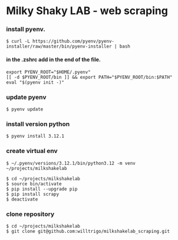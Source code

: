 # Milky Shaky LAB - web scraping

### install pyenv.
	$ curl -L https://github.com/pyenv/pyenv-installer/raw/master/bin/pyenv-installer | bash
#### in the .zshrc add in the end of the file.
	export PYENV_ROOT="$HOME/.pyenv"
	[[ -d $PYENV_ROOT/bin ]] && export PATH="$PYENV_ROOT/bin:$PATH"
	eval "$(pyenv init -)"
### update pyenv
	$ pyenv update
### install version python
	$ pyenv install 3.12.1
### create virtual env
	$ ~/.pyenv/versions/3.12.1/bin/python3.12 -m venv ~/projects/milkshakelab

	$ cd ~/projects/milkshakelab
	$ source bin/activate
	$ pip install --upgrade pip
	$ pip install scrapy
	$ deactivate
### clone repository
	$ cd ~/projects/milkshakelab
	$ git clone git@github.com:willtrigo/milkshakelab_scraping.git
